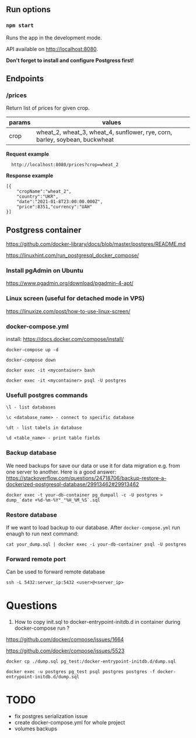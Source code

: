 ## Run options
  

### `npm start`

Runs the app in the development mode.

API available on [http://localhost:8080](http://localhost:8080).

**Don't forget to install and configure Postgress first!**

## Endpoints

### /prices
Return list of prices for given crop.

| params | values |
|--|--|
| crop |  wheat_2, wheat_3, wheat_4, sunflower, rye, corn, barley, soybean, buckwheat|

**Request example**

      http://localhost:8080/prices?crop=wheat_2
**Response example**

    [{
	    "cropName":"wheat_2",
	    "country":"UKR",
	    "date":"2021-01-8T23:00:00.000Z",
	    "price":8351,"currency":"UAH"
	}]

## Postgress container

https://github.com/docker-library/docs/blob/master/postgres/README.md

https://linuxhint.com/run_postgresql_docker_compose/  

### Install pgAdmin on Ubuntu

https://www.pgadmin.org/download/pgadmin-4-apt/

### Linux screen (useful for detached mode in VPS)

https://linuxize.com/post/how-to-use-linux-screen/
  
### docker-compose.yml

install: https://docs.docker.com/compose/install/  

    docker-compose up -d
    
    docker-compose down 
    
    docker exec -it <mycontainer> bash

    docker exec -it <mycontainer> psql -U postgres

### Usefull postgres commands

    \l - list databases

    \c <database_name> - connect to specific database

    \dt - list tabels in database

    \d <table_name> - print table fields

### Backup database
We need backups for save our data or use it for data migration e.g. from one server to another.
Here is a good answer: https://stackoverflow.com/questions/24718706/backup-restore-a-dockerized-postgresql-database/29913462#29913462

    docker exec -t your-db-container pg_dumpall -c -U postgres > dump_`date +%d-%m-%Y"_"%H_%M_%S`.sql

### Restore database
If we want to load backup to our database. After `docker-compose.yml` run enaugh to run next command:

    cat your_dump.sql | docker exec -i your-db-container psql -U postgres

### Forward remote port
Can be used to forward remote database

    ssh -L 5432:server_ip:5432 <user>@<server_ip>

# Questions

1) How to copy init.sql to docker-entrypoint-initdb.d in container during docker-compose run ?

https://github.com/docker/compose/issues/1664

https://github.com/docker/compose/issues/5523

  

    docker cp ./dump.sql pg_test:/docker-entrypoint-initdb.d/dump.sql

    docker exec -u postgres pg_test psql postgres postgres -f docker-entrypoint-initdb.d/dump.sql

# TODO

 - fix postgres serialization issue
 - create docker-compose.yml for whole project
 - volumes backups 



